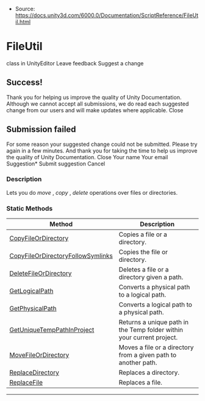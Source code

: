 * Source: https://docs.unity3d.com/6000.0/Documentation/ScriptReference/FileUtil.html

# FileUtil
class in UnityEditor
Leave feedback
Suggest a change
## Success!
Thank you for helping us improve the quality of Unity Documentation. Although we cannot accept all submissions, we do read each suggested change from our users and will make updates where applicable.
Close
## Submission failed
For some reason your suggested change could not be submitted. Please <a>try again</a> in a few minutes. And thank you for taking the time to help us improve the quality of Unity Documentation.
Close
Your name Your email Suggestion* Submit suggestion
Cancel
### Description
Lets you do _move_ , _copy_ , _delete_ operations over files or directories.
### Static Methods
Method | Description  
---|---  
[CopyFileOrDirectory](https://docs.unity3d.com/6000.0/Documentation/ScriptReference/FileUtil.CopyFileOrDirectory.html) | Copies a file or a directory.  
[CopyFileOrDirectoryFollowSymlinks](https://docs.unity3d.com/6000.0/Documentation/ScriptReference/FileUtil.CopyFileOrDirectoryFollowSymlinks.html) | Copies the file or directory.  
[DeleteFileOrDirectory](https://docs.unity3d.com/6000.0/Documentation/ScriptReference/FileUtil.DeleteFileOrDirectory.html) | Deletes a file or a directory given a path.  
[GetLogicalPath](https://docs.unity3d.com/6000.0/Documentation/ScriptReference/FileUtil.GetLogicalPath.html) | Converts a physical path to a logical path.  
[GetPhysicalPath](https://docs.unity3d.com/6000.0/Documentation/ScriptReference/FileUtil.GetPhysicalPath.html) | Converts a logical path to a physical path.  
[GetUniqueTempPathInProject](https://docs.unity3d.com/6000.0/Documentation/ScriptReference/FileUtil.GetUniqueTempPathInProject.html) | Returns a unique path in the Temp folder within your current project.  
[MoveFileOrDirectory](https://docs.unity3d.com/6000.0/Documentation/ScriptReference/FileUtil.MoveFileOrDirectory.html) | Moves a file or a directory from a given path to another path.  
[ReplaceDirectory](https://docs.unity3d.com/6000.0/Documentation/ScriptReference/FileUtil.ReplaceDirectory.html) | Replaces a directory.  
[ReplaceFile](https://docs.unity3d.com/6000.0/Documentation/ScriptReference/FileUtil.ReplaceFile.html) | Replaces a file.  
* * *
